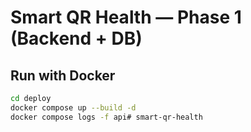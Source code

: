 # Smart QR Health — Phase 1 (Backend + DB)

## Run with Docker
```bash
cd deploy
docker compose up --build -d
docker compose logs -f api# smart-qr-health
